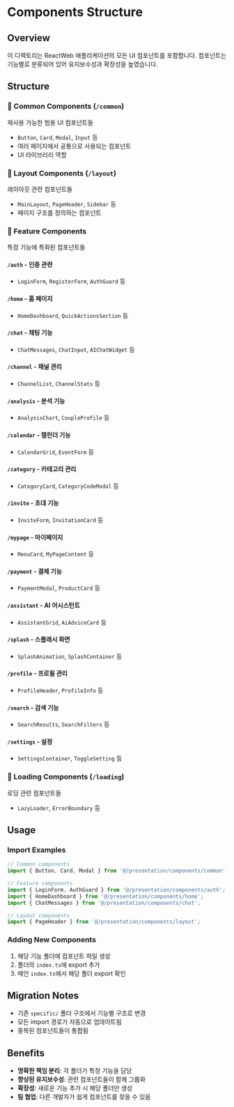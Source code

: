 # Components Structure

## Overview
이 디렉토리는 ReactWeb 애플리케이션의 모든 UI 컴포넌트를 포함합니다. 컴포넌트는 기능별로 분류되어 있어 유지보수성과 확장성을 높였습니다.

## Structure

### 📁 Common Components (`/common`)
재사용 가능한 범용 UI 컴포넌트들
- `Button`, `Card`, `Modal`, `Input` 등
- 여러 페이지에서 공통으로 사용되는 컴포넌트
- UI 라이브러리 역할

### 📁 Layout Components (`/layout`)
레이아웃 관련 컴포넌트들
- `MainLayout`, `PageHeader`, `Sidebar` 등
- 페이지 구조를 정의하는 컴포넌트

### 📁 Feature Components
특정 기능에 특화된 컴포넌트들

#### `/auth` - 인증 관련
- `LoginForm`, `RegisterForm`, `AuthGuard` 등

#### `/home` - 홈 페이지
- `HomeDashboard`, `QuickActionsSection` 등

#### `/chat` - 채팅 기능
- `ChatMessages`, `ChatInput`, `AIChatWidget` 등

#### `/channel` - 채널 관리
- `ChannelList`, `ChannelStats` 등

#### `/analysis` - 분석 기능
- `AnalysisChart`, `CoupleProfile` 등

#### `/calendar` - 캘린더 기능
- `CalendarGrid`, `EventForm` 등

#### `/category` - 카테고리 관리
- `CategoryCard`, `CategoryCodeModal` 등

#### `/invite` - 초대 기능
- `InviteForm`, `InvitationCard` 등

#### `/mypage` - 마이페이지
- `MenuCard`, `MyPageContent` 등

#### `/payment` - 결제 기능
- `PaymentModal`, `ProductCard` 등

#### `/assistant` - AI 어시스턴트
- `AssistantGrid`, `AiAdviceCard` 등

#### `/splash` - 스플래시 화면
- `SplashAnimation`, `SplashContainer` 등

#### `/profile` - 프로필 관리
- `ProfileHeader`, `ProfileInfo` 등

#### `/search` - 검색 기능
- `SearchResults`, `SearchFilters` 등

#### `/settings` - 설정
- `SettingsContainer`, `ToggleSetting` 등

### 📁 Loading Components (`/loading`)
로딩 관련 컴포넌트들
- `LazyLoader`, `ErrorBoundary` 등

## Usage

### Import Examples
```typescript
// Common components
import { Button, Card, Modal } from '@/presentation/components/common';

// Feature components
import { LoginForm, AuthGuard } from '@/presentation/components/auth';
import { HomeDashboard } from '@/presentation/components/home';
import { ChatMessages } from '@/presentation/components/chat';

// Layout components
import { PageHeader } from '@/presentation/components/layout';
```

### Adding New Components
1. 해당 기능 폴더에 컴포넌트 파일 생성
2. 폴더의 `index.ts`에 export 추가
3. 메인 `index.ts`에서 해당 폴더 export 확인

## Migration Notes
- 기존 `specific/` 폴더 구조에서 기능별 구조로 변경
- 모든 import 경로가 자동으로 업데이트됨
- 중복된 컴포넌트들이 통합됨

## Benefits
- **명확한 책임 분리**: 각 폴더가 특정 기능을 담당
- **향상된 유지보수성**: 관련 컴포넌트들이 함께 그룹화
- **확장성**: 새로운 기능 추가 시 해당 폴더만 생성
- **팀 협업**: 다른 개발자가 쉽게 컴포넌트를 찾을 수 있음 